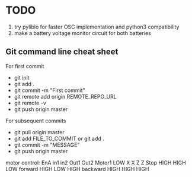 TODO
====

1. try pyliblo for faster OSC implementation and python3 compatibility
2. make a battery voltage monitor circuit for both batteries

## Git command line cheat sheet
For first commit
* git init
* git add .
* git commit -m "First commit"
* git remote add origin REMOTE_REPO_URL
* git remote -v
* git push origin master

For subsequent commits
* git pull origin master
* git add FILE_TO_COMMIT or git add .
* git commit -m "MESSAGE"
* git push origin master

motor control:
EnA     in1     in2     Out1    Out2    Motor1
LOW     X       X       Z       Z       Stop
HIGH    HIGH    LOW                     forward
HIGH    LOW     HIGH                    backward
HIGH    HIGH    HIGH    
